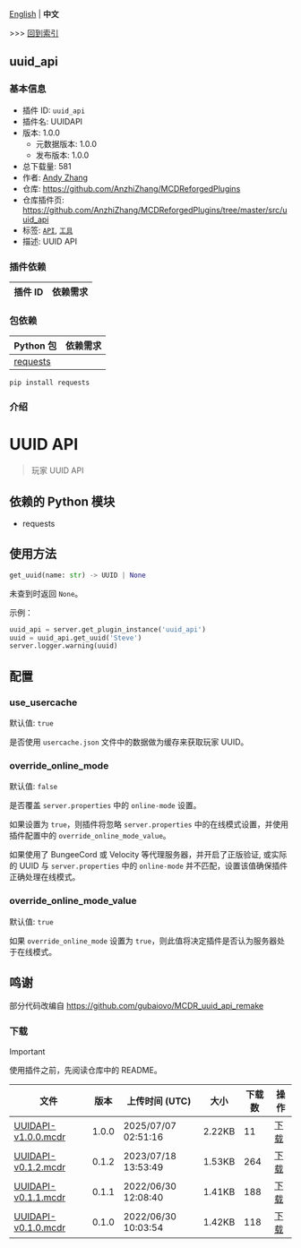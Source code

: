 [English](readme.md) | **中文**

\>\>\> [回到索引](/readme-zh_cn.md)

## uuid_api

### 基本信息

- 插件 ID: `uuid_api`
- 插件名: UUIDAPI
- 版本: 1.0.0
  - 元数据版本: 1.0.0
  - 发布版本: 1.0.0
- 总下载量: 581
- 作者: [Andy Zhang](https://github.com/AnzhiZhang)
- 仓库: https://github.com/AnzhiZhang/MCDReforgedPlugins
- 仓库插件页: https://github.com/AnzhiZhang/MCDReforgedPlugins/tree/master/src/uuid_api
- 标签: [`API`](/labels/api/readme-zh_cn.md), [`工具`](/labels/tool/readme-zh_cn.md)
- 描述: UUID API

### 插件依赖

| 插件 ID | 依赖需求 |
| --- | --- |

### 包依赖

| Python 包 | 依赖需求 |
| --- | --- |
| [requests](https://pypi.org/project/requests) |  |

```
pip install requests
```

### 介绍

# UUID API

> 玩家 UUID API

## 依赖的 Python 模块

- requests

## 使用方法

```python
get_uuid(name: str) -> UUID | None
```

未查到时返回 `None`。

示例：

```python
uuid_api = server.get_plugin_instance('uuid_api')
uuid = uuid_api.get_uuid('Steve')
server.logger.warning(uuid)
```

## 配置

### use_usercache

默认值: `true`

是否使用 `usercache.json` 文件中的数据做为缓存来获取玩家 UUID。

### override_online_mode

默认值: `false`

是否覆盖 `server.properties` 中的 `online-mode` 设置。

如果设置为 `true`，则插件将忽略 `server.properties` 中的在线模式设置，并使用插件配置中的 `override_online_mode_value`。

如果使用了 BungeeCord 或 Velocity 等代理服务器，并开启了正版验证, 或实际的 UUID 与 `server.properties` 中的 `online-mode` 并不匹配，设置该值确保插件正确处理在线模式。

### override_online_mode_value

默认值: `true`

如果 `override_online_mode` 设置为 `true`，则此值将决定插件是否认为服务器处于在线模式。

## 鸣谢

部分代码改编自 <https://github.com/gubaiovo/MCDR_uuid_api_remake>

### 下载

> [!IMPORTANT]
> 使用插件之前，先阅读仓库中的 README。

| 文件 | 版本 | 上传时间 (UTC) | 大小 | 下载数 | 操作 |
| --- | --- | --- | --- | --- | --- |
| [UUIDAPI-v1.0.0.mcdr](https://github.com/AnzhiZhang/MCDReforgedPlugins/releases/tag/uuid_api-v1.0.0) | 1.0.0 | 2025/07/07 02:51:16 | 2.22KB | 11 | [下载](https://github.com/AnzhiZhang/MCDReforgedPlugins/releases/download/uuid_api-v1.0.0/UUIDAPI-v1.0.0.mcdr) |
| [UUIDAPI-v0.1.2.mcdr](https://github.com/AnzhiZhang/MCDReforgedPlugins/releases/tag/uuid_api-v0.1.2) | 0.1.2 | 2023/07/18 13:53:49 | 1.53KB | 264 | [下载](https://github.com/AnzhiZhang/MCDReforgedPlugins/releases/download/uuid_api-v0.1.2/UUIDAPI-v0.1.2.mcdr) |
| [UUIDAPI-v0.1.1.mcdr](https://github.com/AnzhiZhang/MCDReforgedPlugins/releases/tag/uuid_api-v0.1.1) | 0.1.1 | 2022/06/30 12:08:40 | 1.41KB | 188 | [下载](https://github.com/AnzhiZhang/MCDReforgedPlugins/releases/download/uuid_api-v0.1.1/UUIDAPI-v0.1.1.mcdr) |
| [UUIDAPI-v0.1.0.mcdr](https://github.com/AnzhiZhang/MCDReforgedPlugins/releases/tag/uuid_api-v0.1.0) | 0.1.0 | 2022/06/30 10:03:54 | 1.42KB | 118 | [下载](https://github.com/AnzhiZhang/MCDReforgedPlugins/releases/download/uuid_api-v0.1.0/UUIDAPI-v0.1.0.mcdr) |

